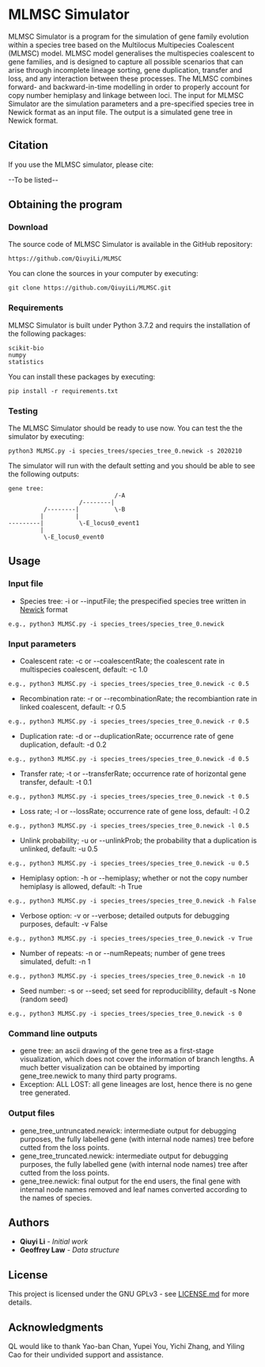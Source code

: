 # MLMSC Simulator

MLMSC Simulator is a program for the simulation of gene family evolution within a species tree based on the Multilocus Multipecies Coalescent (MLMSC) model. MLMSC model generalises the multispecies coalescent to gene families, and is designed to capture all possible scenarios that can arise through incomplete lineage sorting, gene duplication, transfer and loss, and any interaction between these processes. The MLMSC combines forward- and backward-in-time modelling in order to properly account for copy number hemiplasy and linkage between loci. 
The input for MLMSC Simulator are the simulation parameters and a pre-specified species tree in Newick format as an input file. The output is a simulated gene tree in Newick format.

## Citation
If you use the MLMSC simulator, please cite:

--To be listed--

## Obtaining the program

### Download

The source code of MLMSC Simulator is available in the GitHub repository:
```
https://github.com/QiuyiLi/MLMSC
```
You can clone the sources in your computer by executing:
```
git clone https://github.com/QiuyiLi/MLMSC.git
```

### Requirements
MLMSC Simulator is built under Python 3.7.2 and requirs the installation of the following packages: 
```
scikit-bio
numpy
statistics
```
You can install these packages by executing:
```
pip install -r requirements.txt
```
### Testing

The MLMSC Simulator should be ready to use now. You can test the the simulator by executing:
```
python3 MLMSC.py -i species_trees/species_tree_0.newick -s 2020210
```
The simulator will run with the default setting and you should be able to see the following outputs:
```
gene tree:
                              /-A
                    /--------|
          /--------|          \-B
         |         |
---------|          \-E_locus0_event1
         |
          \-E_locus0_event0
```

##  Usage

### Input file
* Species tree: -i or --inputFile; the prespecified species tree written in [Newick](https://en.wikipedia.org/wiki/Newick_format) format
```
e.g., python3 MLMSC.py -i species_trees/species_tree_0.newick
```

### Input parameters

* Coalescent rate: -c or --coalescentRate; the coalescent rate in multispecies coalescent, default: -c 1.0
```
e.g., python3 MLMSC.py -i species_trees/species_tree_0.newick -c 0.5
```
  
* Recombination rate: -r or --recombinationRate; the recombiantion rate in linked coalescent, default: -r 0.5
```
e.g., python3 MLMSC.py -i species_trees/species_tree_0.newick -r 0.5
```
  
* Duplication rate: -d or --duplicationRate; occurrence rate of gene duplication, default: -d 0.2
```
e.g., python3 MLMSC.py -i species_trees/species_tree_0.newick -d 0.5
```
  
* Transfer rate; -t or --transferRate; occurrence rate of horizontal gene transfer, default: -t 0.1
```
e.g., python3 MLMSC.py -i species_trees/species_tree_0.newick -t 0.5
```
  
* Loss rate; -l or --lossRate; occurrence rate of gene loss, default: -l 0.2
```
e.g., python3 MLMSC.py -i species_trees/species_tree_0.newick -l 0.5
```
  
* Unlink probability; -u or --unlinkProb; the probability that a duplication is unlinked, default: -u 0.5
```
e.g., python3 MLMSC.py -i species_trees/species_tree_0.newick -u 0.5 
```
  
* Hemiplasy option: -h or --hemiplasy; whether or not the copy number hemiplasy is allowed, default: -h True
```
e.g., python3 MLMSC.py -i species_trees/species_tree_0.newick -h False
```
  
* Verbose option: -v or --verbose; detailed outputs for debugging purposes, default: -v False
```
e.g., python3 MLMSC.py -i species_trees/species_tree_0.newick -v True
```

* Number of repeats: -n or --numRepeats; number of gene trees simulated, defult: -n 1
```
e.g., python3 MLMSC.py -i species_trees/species_tree_0.newick -n 10
```

* Seed number: -s or --seed; set seed for reproduciblility, default -s None (random seed)
```
e.g., python3 MLMSC.py -i species_trees/species_tree_0.newick -s 0
```

### Command line outputs
* gene tree: an ascii drawing of the gene tree as a first-stage visualization, which does not cover the information of branch lengths. A much better visualization can be obtained by importing gene_tree.newick to many third party programs.
* Exception: ALL LOST: all gene lineages are lost, hence there is no gene tree generated.
  
### Output files
* gene_tree_untruncated.newick: intermediate output for debugging purposes, the fully labelled gene (with internal node names) tree before cutted from the loss points.
* gene_tree_truncated.newick: intermediate output for debugging purposes, the fully labelled gene (with internal node names) tree after cutted from the loss points.
* gene_tree.newick: final output for the end users, the final gene with internal node names removed and leaf names converted according to the names of species.

## Authors

* **Qiuyi Li** - *Initial work*
* **Geoffrey Law** - *Data structure*

## License

This project is licensed under the GNU GPLv3 - see [LICENSE.md](LICENSE.md) for more details.

## Acknowledgments

QL would like to thank Yao-ban Chan, Yupei You, Yichi Zhang, and Yiling Cao for their undivided support and assistance.
